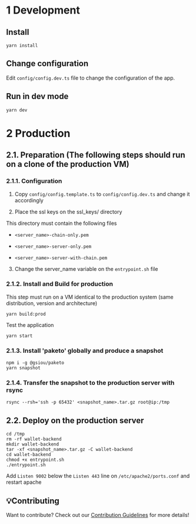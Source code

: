 
# 1 Development
## Install

```
yarn install
```

## Change configuration

Edit `config/config.dev.ts` file to change the configuration of the app.
## Run in dev mode

```
yarn dev
```


# 2 Production

## 2.1. Preparation (The following steps should run on a clone of the production VM)

### 2.1.1. Configuration

1. Copy `config/config.template.ts` to `config/config.dev.ts`  and change it accordingly

2. Place the ssl keys on the ssl_keys/ directory

This directory must contain the following files

- `<server_name>-chain-only.pem`

- `<server_name>-server-only.pem`

- `<server_name>-server-with-chain.pem`

3. Change the server_name variable on the `entrypoint.sh` file

### 2.1.2. Install and Build for production

This step must run on a VM identical to the production system (same distribution, version and architecture)

```
yarn build:prod
```

Test the application

```
yarn start
```

### 2.1.3. Install 'paketo' globally and produce a snapshot

```
npm i -g @gsiou/paketo
yarn snapshot
```


### 2.1.4. Transfer the snapshot to the production server with rsync

```
rsync --rsh='ssh -p 65432' <snapshot_name>.tar.gz root@ip:/tmp
```

## 2.2. Deploy on the production server

```
cd /tmp
rm -rf wallet-backend
mkdir wallet-backend
tar -xf <snapshot_name>.tar.gz -C wallet-backend
cd wallet-backend
chmod +x entrypoint.sh
./entrypoint.sh
```

Add `Listen 9002` below the `Listen 443` line on `/etc/apache2/ports.conf`
and restart apache


## 💡Contributing
Want to contribute? Check out our [Contribution Guidelines](https://github.com/wwWallet/.github/blob/main/CONTRIBUTING.md) for more details!
